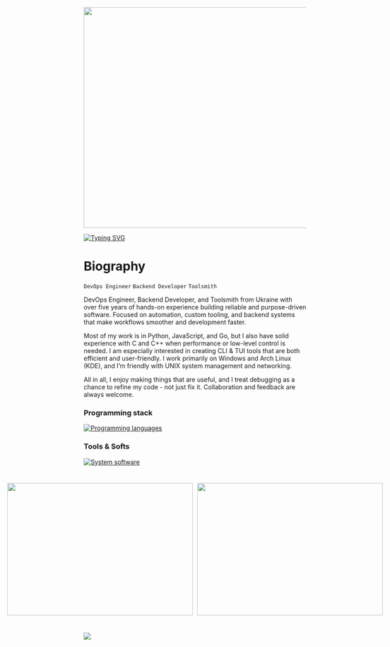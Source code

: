<p align="center"><img src="https://user-images.githubusercontent.com/74038190/225813708-98b745f2-7d22-48cf-9150-083f1b00d6c9.gif" width="1400" height="500"></p>

<a href="https://git.io/typing-svg"><img src="https://readme-typing-svg.demolab.com?font=Fira+Code&size=50&pause=500&color=F78A13&center=true&random=false&width=1000&height=100&lines=LazyDev" alt="Typing SVG" /></a>

# Biography

`DevOps Engineer` `Backend Developer` `Toolsmith` 

DevOps Engineer, Backend Developer, and Toolsmith from Ukraine with over five years of hands-on experience building reliable and purpose-driven software. Focused on automation, custom tooling, and backend systems that make workflows smoother and development faster.

Most of my work is in Python, JavaScript, and Go, but I also have solid experience with C and C++ when performance or low-level control is needed. I am especially interested in creating CLI & TUI tools that are both efficient and user-friendly. I work primarily on Windows and Arch Linux (KDE), and I’m friendly with UNIX system management and networking.

All in all, I enjoy making things that are useful, and I treat debugging as a chance to refine my code - not just fix it.  Collaboration and feedback are always welcome.

### Programming stack
[![Programming languages](https://skillicons.dev/icons?i=python,js,go,c,cpp)](https://github.com/devbutlazy)

### Tools & Softs
[![System software](https://skillicons.dev/icons?i=linux,windows,fastapi,nodejs,cmake,git,docker,postgres,mongodb,mysql&perline=5)](https://github.com/devbutlazy)

#

<div align="center" style="display: flex; justify-content: center; gap: 10px;">
  <img src="https://github-readme-stats.vercel.app/api?username=devbutlazy&theme=tokyonight&hide_border=true&include_all_commits=true&count_private=true&show_icons=true" width="420" height="300" style="object-fit: cover;">
  <img src="https://streak-stats.vercel.app/?user=devbutlazy&theme=tokyonight&hide_border=true" width="420" height="300" style="object-fit: cover;">
</div>

#

![](https://komarev.com/ghpvc/?username=devbutlazy&color=blue)
